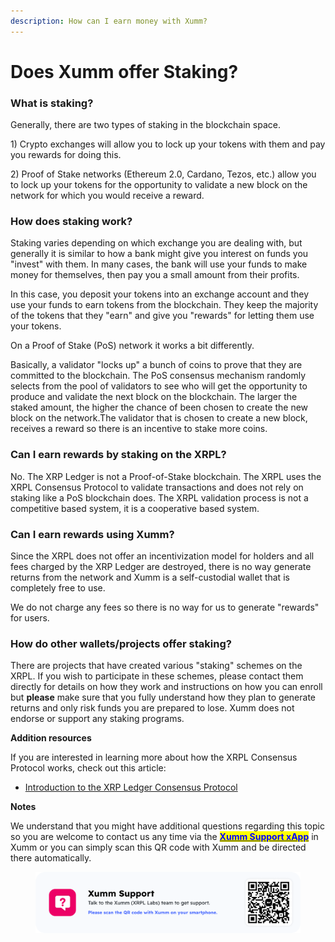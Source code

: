 ```yaml
---
description: How can I earn money with Xumm?
---
```


# Does Xumm offer Staking?

### **What is staking?**

Generally, there are two types of staking in the blockchain space.

1\) Crypto exchanges will allow you to lock up your tokens with them and pay you rewards for doing this.&#x20;

2\) Proof of Stake networks (Ethereum 2.0, Cardano, Tezos, etc.) allow you to lock up your tokens for the opportunity to validate a new block on the network for which you would receive a reward.

### **How does staking work?**

Staking varies depending on which exchange you are dealing with, but generally it is similar to how a bank might give you interest on funds you "invest" with them. In many cases, the bank will use your funds to make money for themselves, then pay you a small amount from their profits.&#x20;

In this case, you deposit your tokens into an exchange account and they use your funds to earn tokens from the blockchain. They keep the majority of the tokens that they "earn" and give you "rewards" for letting them use your tokens.&#x20;

On a Proof of Stake (PoS) network it works a bit differently.

Basically, a validator "locks up" a bunch of coins to prove that they are committed to the blockchain. The PoS consensus mechanism randomly selects from the pool of validators to see who will get the opportunity to produce and validate the next block on the blockchain. The larger the staked amount, the higher the chance of been chosen to create the new block on the network.The validator that is chosen to create a new block, receives a reward so there is an incentive to stake more coins.

### **Can I earn rewards by staking on the XRPL?**

No. The XRP Ledger is not a Proof-of-Stake blockchain. The XRPL uses the XRPL Consensus Protocol to validate transactions and does not rely on staking like a PoS blockchain does. The XRPL validation process is not a competitive based system, it is a cooperative based system.

### **Can I earn rewards using Xumm?**

Since the XRPL does not offer an incentivization model for holders and all fees charged by the XRP Ledger are destroyed, there is no way generate returns from the network and Xumm is a self-custodial wallet that is completely free to use.&#x20;

We do not charge any fees so there is no way for us to generate "rewards" for users.

### How do other wallets/projects offer staking?

There are projects that have created various "staking" schemes on the XRPL. If you wish to participate in these schemes, please contact them directly for details on how they work and instructions on how you can enroll but **please** make sure that you fully understand how they plan to generate returns and only risk funds you are prepared to lose. Xumm does not endorse or support any staking programs.&#x20;

**Addition resources**

If you are interested in learning more about how the XRPL Consensus Protocol works, check out this article:

* [Introduction to the XRP Ledger Consensus Protocol](https://xrpl.org/intro-to-consensus.html)

**Notes**

We understand that you might have additional questions regarding this topic so you are welcome to contact us any time via the [<mark style="color:blue;">**Xumm Support xApp**</mark>](https://xumm.app/detect/xapp:xumm.support?ref=helpcenter) in Xumm or you can simply scan this QR code with Xumm and be directed there automatically.

<figure><img src="../.gitbook/assets/Support banner Xumm.png" alt=""><figcaption></figcaption></figure>

